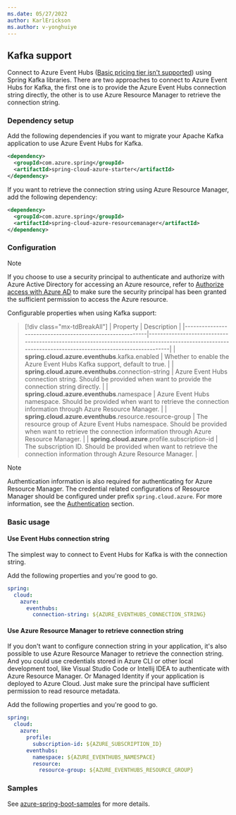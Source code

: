 ```yaml
---
ms.date: 05/27/2022
author: KarlErickson
ms.author: v-yonghuiye
---
```


## Kafka support

Connect to Azure Event Hubs ([Basic pricing tier isn't supported](https://azure.microsoft.com/pricing/details/event-hubs/#explore-pricing-options)) using Spring Kafka libraries. There are two approaches to connect to Azure Event Hubs for Kafka, the first one is to provide the Azure Event Hubs connection string directly, the other is to use Azure Resource Manager to retrieve the connection string.

### Dependency setup

Add the following dependencies if you want to migrate your Apache Kafka application to use Azure Event Hubs for Kafka.

``` xml
<dependency>
  <groupId>com.azure.spring</groupId>
  <artifactId>spring-cloud-azure-starter</artifactId>
</dependency>
```

If you want to retrieve the connection string using Azure Resource Manager, add the following dependency:

``` xml
<dependency>
  <groupId>com.azure.spring</groupId>
  <artifactId>spring-cloud-azure-resourcemanager</artifactId>
</dependency>
```

### Configuration

> [!NOTE]
> If you choose to use a security principal to authenticate and authorize with Azure Active Directory for accessing an Azure resource, refer to [Authorize access with Azure AD](#authorize-access-with-azure-active-directory) to make sure the security principal has been granted the sufficient permission to access the Azure resource.

Configurable properties when using Kafka support:

> [!div class="mx-tdBreakAll"]
> | Property                                                 | Description                                                                                                                                           |
> |----------------------------------------------------------|-------------------------------------------------------------------------------------------------------------------------------------------------------|
> | **spring.cloud.azure.eventhubs**.kafka.enabled           | Whether to enable the Azure Event Hubs Kafka support, default to true.                                                                                |
> | **spring.cloud.azure.eventhubs**.connection-string       | Azure Event Hubs connection string. Should be provided when want to provide the connection string directly.                                           |
> | **spring.cloud.azure.eventhubs**.namespace               | Azure Event Hubs namespace. Should be provided when want to retrieve the connection information through Azure Resource Manager.                       |
> | **spring.cloud.azure.eventhubs**.resource.resource-group | The resource group of Azure Event Hubs namespace. Should be provided when want to retrieve the connection information through Azure Resource Manager. |
> | **spring.cloud.azure**.profile.subscription-id           | The subscription ID. Should be provided when want to retrieve the connection information through Azure Resource Manager.                              |

> [!NOTE]
> Authentication information is also required for authenticating for Azure Resource Manager. The credential related configurations of Resource Manager should be configured under prefix `spring.cloud.azure`. For more information, see the [Authentication](#spring-cloud-azure-authentication) section.

### Basic usage

#### Use Event Hubs connection string

The simplest way to connect to Event Hubs for Kafka is with the connection string.

Add the following properties and you're good to go.

``` yaml
spring:
  cloud:
    azure:
      eventhubs:
        connection-string: ${AZURE_EVENTHUBS_CONNECTION_STRING}
```

#### Use Azure Resource Manager to retrieve connection string

If you don't want to configure connection string in your application, it's also possible to use Azure Resource Manager to retrieve the connection string. And you could use credentials stored in Azure CLI or other local development tool, like Visual Studio Code or Intellij IDEA to authenticate with Azure Resource Manager. Or Managed Identity if your application is deployed to Azure Cloud. Just make sure the principal have sufficient permission to read resource metadata.

Add the following properties and you're good to go.

``` yaml
spring:
  cloud:
    azure:
      profile:
        subscription-id: ${AZURE_SUBSCRIPTION_ID}
      eventhubs:
        namespace: ${AZURE_EVENTHUBS_NAMESPACE}
        resource:
          resource-group: ${AZURE_EVENTHUBS_RESOURCE_GROUP}
```

### Samples

See [azure-spring-boot-samples](https://github.com/Azure-Samples/azure-spring-boot-samples/tree/spring-cloud-azure_4.2.0) for more details.
